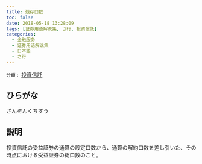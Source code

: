```yaml
---
title: 残存口数
toc: false
date: 2018-05-18 13:28:09
tags: [证券用语解说集, さ行, 投資信託]
categories:
  - 金融服务
  - 证券用语解说集
  - 日本語
  - さ行
---
```


`分類：` [投資信託](/tags/投資信託/)

## ひらがな

ざんぞんくちすう

## 説明

投資信託の受益証券の通算の設定口数から、通算の解約口数を差し引いた、その時点における受益証券の総口数のこと。
